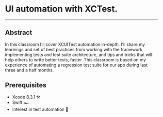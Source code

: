 # UI automation with XCTest.
---
## Abstract
In this classroom I’ll cover XCUITest automation in-depth. I’ll share my learnings and set of
best practices from working with the framework, implementing tests and test suite architecture,
and tips and tricks that will help others to write better tests, faster. This classroom is based on
my experience of automating a regression test suite for our app during last three and a half months.

## Prerequisites
* Xcode 8.3.1 ⚒
* Swift 🏎
* Interest in test automation 🤖
